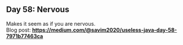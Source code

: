 ## Day 58: Nervous
Makes it seem as if you are nervous.  
Blog post: **<https://medium.com/@savim2020/useless-java-day-58-7971b77463ca>**